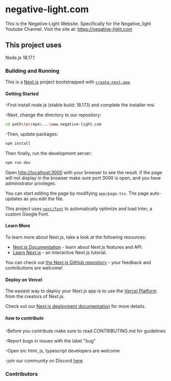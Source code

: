 # negative-light.com

This is the Negative-Light Website. Specifically for the Negative_light Youtube Channel.
Visit the site at: https://negative-light.com

## This project uses

Node.js 18.17.1

### Building and Running

This is a [Next.js](https://nextjs.org/) project bootstrapped with [`create-next-app`](https://github.com/vercel/next.js/tree/canary/packages/create-next-app).

#### Getting Started

-First install node.js (stable build: 18.17.1) and complete the installer msi

-Next, change the directory to our repository:

```bash
cd path\to\repo\...\www.negative-light.com
```

-Then, update packages:

```bash
npm install
```

Then finally, run the development server:

```bash
npm run dev
```

Open [http://localhost:3000](http://localhost:3000) with your browser to see the result.
if the page will not display in the browser make sure port 3000 is open, and you have administrator privileges.

You can start editing the page by modifying `app/page.tsx`. The page auto-updates as you edit the file.

This project uses [`next/font`](https://nextjs.org/docs/basic-features/font-optimization) to automatically optimize and load Inter, a custom Google Font.

#### Learn More

To learn more about Next.js, take a look at the following resources:

- [Next.js Documentation](https://nextjs.org/docs) - learn about Next.js features and API.
- [Learn Next.js](https://nextjs.org/learn) - an interactive Next.js tutorial.

You can check out [the Next.js GitHub repository](https://github.com/vercel/next.js/) - your feedback and contributions are welcome!

#### Deploy on Vercel

The easiest way to deploy your Next.js app is to use the [Vercel Platform](https://vercel.com/new?utm_medium=default-template&filter=next.js&utm_source=create-next-app&utm_campaign=create-next-app-readme) from the creators of Next.js.

Check out our [Next.js deployment documentation](https://nextjs.org/docs/deployment) for more details.

##### how to contribute

-Before you contribute make sure to read CONTRIBUTING.md for guidelines

-Report bugs in issues with the label "bug"

-Open src html, js, typescript developers are welcome

-join our community on Discord [here](https://discord.gg/CD8e5avNtn)

### Contributors
